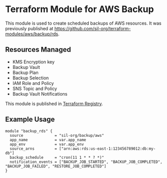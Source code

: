 # Terraform Module for AWS Backup

This module is used to create scheduled backups of AWS resources. It was previously published at https://github.com/sil-org/terraform-modules/aws/backup/rds.

## Resources Managed

* KMS Encryption key
* Backup Vault
* Backup Plan
* Backup Selection
* IAM Role and Policy
* SNS Topic and Policy
* Backup Vault Notifications

This module is published in [Terraform Registry](https://registry.terraform.io/modules/sil-org/backup/aws/latest).

## Example Usage

```hcl
module "backup_rds" {
  source              = "sil-org/backup/aws"
  app_name            = var.app_name
  app_env             = var.app_env
  source_arns         = ["arn:aws:rds:us-east-1:123456789012:db:my-db"]
  backup_schedule     = "cron(11 1 * * ? *)"
  notification_events = ["BACKUP_JOB_STARTED", "BACKUP_JOB_COMPLETED", "BACKUP_JOB_FAILED", "RESTORE_JOB_COMPLETED"]
}
```

